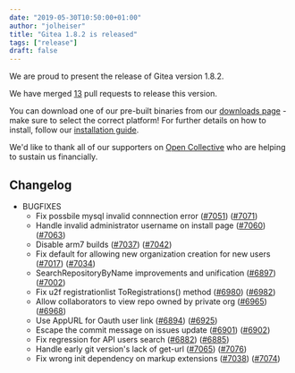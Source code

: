 ```yaml
---
date: "2019-05-30T10:50:00+01:00" 
author: "jolheiser"
title: "Gitea 1.8.2 is released"
tags: ["release"]
draft: false
---
```


We are proud to present the release of Gitea version 1.8.2. 

We have merged [13](https://github.com/go-gitea/gitea/pulls?q=is%3Apr+milestone%3A1.8.2+is%3Aclosed) pull requests to release this version. 

You can download one of our pre-built binaries from our [downloads page](https://dl.gitea.io/gitea/1.8.2/) - make sure to select the correct platform! For further details on how to install, follow our [installation guide](https://docs.gitea.io/en-us/install-from-binary/).

We'd like to thank all of our supporters on [Open Collective](https://opencollective.com/gitea) who are helping to sustain us financially.

<!--more-->

## Changelog

* BUGFIXES
  * Fix possbile mysql invalid connnection error ([#7051](https://github.com/go-gitea/gitea/pull/7051)) ([#7071](https://github.com/go-gitea/gitea/pull/7071))
  * Handle invalid administrator username on install page ([#7060](https://github.com/go-gitea/gitea/pull/7060)) ([#7063](https://github.com/go-gitea/gitea/pull/7063))
  * Disable arm7 builds ([#7037](https://github.com/go-gitea/gitea/pull/7037)) ([#7042](https://github.com/go-gitea/gitea/pull/7042))
  * Fix default for allowing new organization creation for new users ([#7017](https://github.com/go-gitea/gitea/pull/7017)) ([#7034](https://github.com/go-gitea/gitea/pull/7034))
  * SearchRepositoryByName improvements and unification ([#6897](https://github.com/go-gitea/gitea/pull/6897)) ([#7002](https://github.com/go-gitea/gitea/pull/7002))
  * Fix u2f registrationlist ToRegistrations() method ([#6980](https://github.com/go-gitea/gitea/pull/6980)) ([#6982](https://github.com/go-gitea/gitea/pull/6982))
  * Allow collaborators to view repo owned by private org ([#6965](https://github.com/go-gitea/gitea/pull/6965)) ([#6968](https://github.com/go-gitea/gitea/pull/6968))
  * Use AppURL for Oauth user link ([#6894](https://github.com/go-gitea/gitea/pull/6894)) ([#6925](https://github.com/go-gitea/gitea/pull/6925))
  * Escape the commit message on issues update ([#6901](https://github.com/go-gitea/gitea/pull/6901)) ([#6902](https://github.com/go-gitea/gitea/pull/6902))
  * Fix regression for API users search ([#6882](https://github.com/go-gitea/gitea/pull/6882)) ([#6885](https://github.com/go-gitea/gitea/pull/6885))
  * Handle early git version's lack of get-url ([#7065](https://github.com/go-gitea/gitea/pull/7065)) ([#7076](https://github.com/go-gitea/gitea/pull/7076))
  * Fix wrong init dependency on markup extensions ([#7038](https://github.com/go-gitea/gitea/pull/7038)) ([#7074](https://github.com/go-gitea/gitea/pull/7074))
